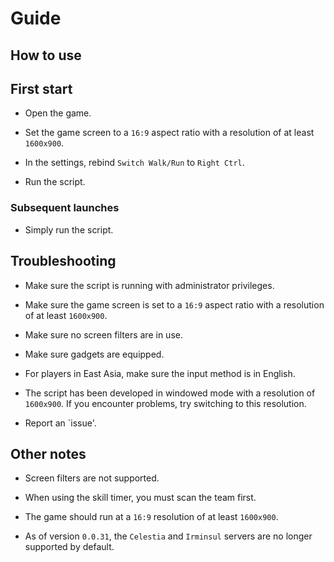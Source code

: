 # Guide

## How to use

## First start

- Open the game.

- Set the game screen to a `16:9` aspect ratio with a resolution of at least
  `1600x900`.

- In the settings, rebind `Switch Walk/Run` to `Right Ctrl`.

- Run the script.

### Subsequent launches

- Simply run the script.

## Troubleshooting

- Make sure the script is running with administrator privileges.

- Make sure the game screen is set to a `16:9` aspect ratio with a resolution of
  at least `1600x900`.

- Make sure no screen filters are in use.

- Make sure gadgets are equipped.

- For players in East Asia, make sure the input method is in English.

- The script has been developed in windowed mode with a resolution of
  `1600x900`. If you encounter problems, try switching to this resolution.

- Report an `issue'.

## Other notes

- Screen filters are not supported.

- When using the skill timer, you must scan the team first.

- The game should run at a `16:9` resolution of at least `1600x900`.

- As of version `0.0.31`, the `Celestia` and `Irminsul` servers are no longer
  supported by default.
